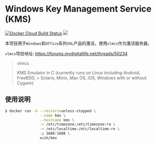 # Windows Key Management Service (KMS)

[![Docker Cloud Build Status](https://img.shields.io/docker/cloud/build/xczh/kms)](https://hub.docker.com/r/xczh/kms/tags)
[![](https://images.microbadger.com/badges/image/xczh/kms.svg)](https://microbadger.com/images/xczh/kms)

本项目用于`Windows`和`Office`系列`VOL`产品的激活，使用`vlmcs`作为激活服务器。

`vlmcs`项目地址: https://forums.mydigitallife.net/threads/50234

> vlmcs
>
> KMS Emulator in C (currently runs on Linux including Android, FreeBSD, > Solaris, Minix, Mac OS, iOS, Windows with or without Cygwin) 

## 使用说明

```sh
$ docker run -d --restart=unless-stopped \
                --name kms \
                --hostname kms \
                -v /etc/timezone:/etc/timezone:ro \
                -v /etc/localtime:/etc/localtime:ro \
                -p 1688:1688 \
                xczh/kms
```